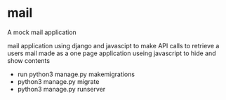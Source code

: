 # mail
A mock mail application

mail application using django and javascipt to make API calls to retrieve a users mail
made as a one page application useing javascript to hide and show contents

- run python3 manage.py makemigrations
- python3 manage.py migrate
- python3 manage.py runserver
